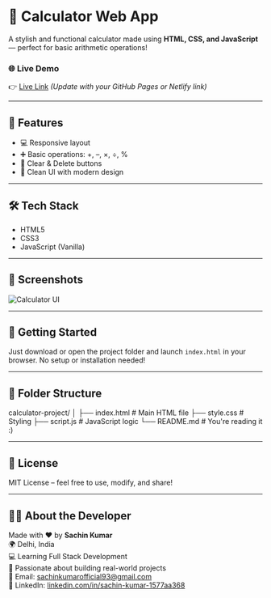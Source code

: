 # 🔢 Calculator Web App

A stylish and functional calculator made using **HTML, CSS, and JavaScript** — perfect for basic arithmetic operations!

### 🌐 Live Demo
👉 [Live Link](#) *(Update with your GitHub Pages or Netlify link)*

---

## 📱 Features

- 💻 Responsive layout  
- ➕ Basic operations: +, –, ×, ÷, %  
- 🧼 Clear & Delete buttons  
- 🎯 Clean UI with modern design  

---

## 🛠️ Tech Stack

- HTML5  
- CSS3  
- JavaScript (Vanilla)  

---

## 📸 Screenshots

![Calculator UI](screenshot.png)

---

## 🚀 Getting Started

Just download or open the project folder and launch `index.html` in your browser. No setup or installation needed!

---

## 📁 Folder Structure

calculator-project/
│
├── index.html # Main HTML file
├── style.css # Styling
├── script.js # JavaScript logic
└── README.md # You're reading it :)


---

## 📄 License

MIT License – feel free to use, modify, and share!

---

## 🙋‍♂️ About the Developer

Made with ❤️ by **Sachin Kumar**  
🌍 Delhi, India  
💻 Learning Full Stack Development  
🚀 Passionate about building real-world projects  
📧 Email: sachinkumarofficial93@gmail.com  
🔗 LinkedIn: [linkedin.com/in/sachin-kumar-1577aa368](https://www.linkedin.com/in/sachin-kumar-1577aa368)
